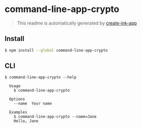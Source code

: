 # command-line-app-crypto

> This readme is automatically generated by [create-ink-app](https://github.com/vadimdemedes/create-ink-app)


## Install

```bash
$ npm install --global command-line-app-crypto
```


## CLI

```
$ command-line-app-crypto --help

  Usage
    $ command-line-app-crypto

  Options
    --name  Your name

  Examples
    $ command-line-app-crypto --name=Jane
    Hello, Jane
```
